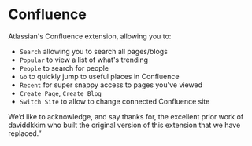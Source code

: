 # Confluence
Atlassian's Confluence extension, allowing you to:

 - `Search` allowing you to search all pages/blogs
 - `Popular` to view a list of what's trending
 - `People` to search for people
 - `Go` to quickly jump to useful places in Confluence
 - `Recent` for super snappy access to pages you've viewed
 - `Create Page`, `Create Blog`
 - `Switch Site` to allow to change connected Confluence site

 We’d like to acknowledge, and say thanks for, the excellent prior work of daviddkkim who built the original version of this extension that we have replaced.”